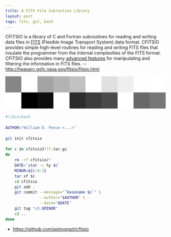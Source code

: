 ```yaml
---
title: A FITS File Subroutine Library
layout: post
tags: fits, git, bash
---
```


CFITSIO is a library of C and Fortran subroutines for reading and writing data files in [FITS](http://heasarc.gsfc.nasa.gov/docs/heasarc/fits.html) (Flexible Image Transport System) data format. CFITSIO provides simple high-level routines for reading and writing FITS files that insulate the programmer from the internal complexities of the FITS format. CFITSIO also provides many [advanced features](http://heasarc.gsfc.nasa.gov/docs/software/fitsio/why_use_cfitsio.html) for manipulating and filtering the information in FITS files. -- <http://heasarc.gsfc.nasa.gov/fitsio/fitsio.html>

![fitsprog](/img/fitsprog.png)

```bash
#!/bin/bash

AUTHOR="William D. Pence <...>"

git init cfitsio

for c in cfitsio3???.tar.gz
do
    rm -rf cfitsio/*
    DATE=`stat -c %y $c`
    MINOR=${c:8:3}
    tar xf $c
    cd cfitsio
    git add .
    git commit --message="`basename $c`" \
               --author="$AUTHOR" \
               --date="$DATE"
    git tag "v3.$MINOR"
    cd ..
done
```

* <https://github.com/astrograzl/cfitsio>